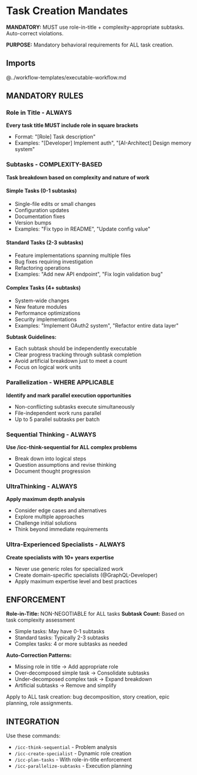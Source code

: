 # Task Creation Mandates

**MANDATORY:** MUST use role-in-title + complexity-appropriate subtasks. Auto-correct violations.

**PURPOSE:** Mandatory behavioral requirements for ALL task creation.

## Imports
@../workflow-templates/executable-workflow.md

## MANDATORY RULES

### Role in Title - ALWAYS
**Every task title MUST include role in square brackets**
- Format: "[Role] Task description"
- Examples: "[Developer] Implement auth", "[AI-Architect] Design memory system"

### Subtasks - COMPLEXITY-BASED
**Task breakdown based on complexity and nature of work**

#### Simple Tasks (0-1 subtasks)
- Single-file edits or small changes
- Configuration updates
- Documentation fixes
- Version bumps
- Examples: "Fix typo in README", "Update config value"

#### Standard Tasks (2-3 subtasks)
- Feature implementations spanning multiple files
- Bug fixes requiring investigation
- Refactoring operations
- Examples: "Add new API endpoint", "Fix login validation bug"

#### Complex Tasks (4+ subtasks)
- System-wide changes
- New feature modules
- Performance optimizations
- Security implementations
- Examples: "Implement OAuth2 system", "Refactor entire data layer"

**Subtask Guidelines:**
- Each subtask should be independently executable
- Clear progress tracking through subtask completion
- Avoid artificial breakdown just to meet a count
- Focus on logical work units

### Parallelization - WHERE APPLICABLE
**Identify and mark parallel execution opportunities**
- Non-conflicting subtasks execute simultaneously
- File-independent work runs parallel
- Up to 5 parallel subtasks per batch

### Sequential Thinking - ALWAYS
**Use /icc-think-sequential for ALL complex problems**
- Break down into logical steps
- Question assumptions and revise thinking
- Document thought progression

### UltraThinking - ALWAYS  
**Apply maximum depth analysis**
- Consider edge cases and alternatives
- Explore multiple approaches
- Challenge initial solutions
- Think beyond immediate requirements

### Ultra-Experienced Specialists - ALWAYS
**Create specialists with 10+ years expertise**
- Never use generic roles for specialized work
- Create domain-specific specialists (@GraphQL-Developer)
- Apply maximum expertise level and best practices

## ENFORCEMENT

**Role-in-Title:** NON-NEGOTIABLE for ALL tasks
**Subtask Count:** Based on task complexity assessment
- Simple tasks: May have 0-1 subtasks
- Standard tasks: Typically 2-3 subtasks
- Complex tasks: 4 or more subtasks as needed

**Auto-Correction Patterns:**
- Missing role in title → Add appropriate role
- Over-decomposed simple task → Consolidate subtasks
- Under-decomposed complex task → Expand breakdown
- Artificial subtasks → Remove and simplify

Apply to ALL task creation: bug decomposition, story creation, epic planning, role assignments.

## INTEGRATION

Use these commands:
- `/icc-think-sequential` - Problem analysis
- `/icc-create-specialist` - Dynamic role creation  
- `/icc-plan-tasks` - With role-in-title enforcement
- `/icc-parallelize-subtasks` - Execution planning